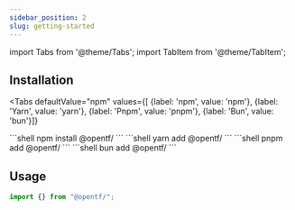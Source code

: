 ```yaml
---
sidebar_position: 2
slug: getting-started
---
```


import Tabs from '@theme/Tabs';
import TabItem from '@theme/TabItem';

## Installation

<Tabs
defaultValue="npm"
values={[
{label: 'npm', value: 'npm'},
{label: 'Yarn', value: 'yarn'},
{label: 'Pnpm', value: 'pnpm'},
{label: 'Bun', value: 'bun'}]}

>

<TabItem value="npm">
```shell
npm install @opentf/
```
</TabItem>

<TabItem value="yarn">
```shell
yarn add @opentf/
```
</TabItem>

<TabItem value="pnpm">
```shell
pnpm add @opentf/
```
</TabItem>

<TabItem value="bun">
```shell
bun add @opentf/
```
</TabItem>

</Tabs>

## Usage

```jsx
import {} from "@opentf/";
```
